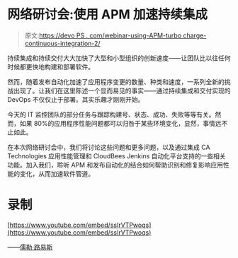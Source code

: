 # 网络研讨会:使用 APM 加速持续集成

> 原文:[https://devo PS . com/webinar-using-APM-turbo charge-continuous-integration-2/](https://devops.com/webinar-using-apm-turbocharge-continuous-integration-2/)

持续集成和持续交付大大加快了大型和小型组织的创新速度——让团队比以往任何时候都更快地构建和部署软件。

然而，随着发布自动化加速了应用程序变更的数量、种类和速度，一系列全新的挑战出现了。让我们在这里陈述一个显而易见的事实——通过持续集成和交付实现的 DevOps 不仅仅止于部署。其实乐趣才刚刚开始。

今天的 IT 监控团队的部分任务与跟踪构建号、状态、成功、失败等等有关。然而，如果 80%的应用程序性能问题都可以归咎于某些环境变化，显然，事情远不止如此。

在本次网络研讨会中，我们将讨论这些问题和更多问题，以及通过集成 CA Technologies 应用性能管理和 CloudBees Jenkins 自动化平台支持的一些相关功能。加入我们，聆听 APM 和发布自动化的结合如何帮助识别和修复影响应用性能的变化，从而加速软件管道。

# **录制**

[https://www.youtube.com/embed/ssIrVTPwoqs](https://www.youtube.com/embed/ssIrVTPwoqs)

——[儒勒·路易斯](https://devops.com/author/jules/)